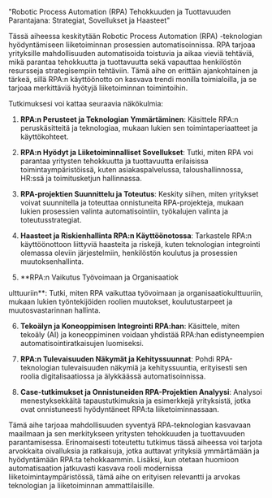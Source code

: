 "Robotic Process Automation (RPA) Tehokkuuden ja Tuottavuuden Parantajana: Strategiat, Sovellukset ja Haasteet"

Tässä aiheessa keskitytään Robotic Process Automation (RPA) -teknologian hyödyntämiseen liiketoiminnan prosessien automatisoinnissa. RPA tarjoaa yrityksille mahdollisuuden automatisoida toistuvia ja aikaa vieviä tehtäviä, mikä parantaa tehokkuutta ja tuottavuutta sekä vapauttaa henkilöstön resursseja strategisempiin tehtäviin. Tämä aihe on erittäin ajankohtainen ja tärkeä, sillä RPA:n käyttöönotto on kasvava trendi monilla toimialoilla, ja se tarjoaa merkittäviä hyötyjä liiketoiminnan toimintoihin.

Tutkimuksesi voi kattaa seuraavia näkökulmia:

1. **RPA:n Perusteet ja Teknologian Ymmärtäminen**: Käsittele RPA:n peruskäsitteitä ja teknologiaa, mukaan lukien sen toimintaperiaatteet ja käyttökohteet.

2. **RPA:n Hyödyt ja Liiketoiminnalliset Sovellukset**: Tutki, miten RPA voi parantaa yritysten tehokkuutta ja tuottavuutta erilaisissa toimintaympäristöissä, kuten asiakaspalvelussa, taloushallinnossa, HR:ssä ja toimitusketjun hallinnassa.

3. **RPA-projektien Suunnittelu ja Toteutus**: Keskity siihen, miten yritykset voivat suunnitella ja toteuttaa onnistuneita RPA-projekteja, mukaan lukien prosessien valinta automatisointiin, työkalujen valinta ja toteutusstrategiat.

4. **Haasteet ja Riskienhallinta RPA:n Käyttöönotossa**: Tarkastele RPA:n käyttöönottoon liittyviä haasteita ja riskejä, kuten teknologian integrointi olemassa oleviin järjestelmiin, henkilöstön koulutus ja prosessien muutoksenhallinta.

5. **RPA:n Vaikutus Työvoimaan ja Organisaatiok

ulttuuriin**: Tutki, miten RPA vaikuttaa työvoimaan ja organisaatiokulttuuriin, mukaan lukien työntekijöiden roolien muutokset, koulutustarpeet ja muutosvastarinnan hallinta.

6. **Tekoälyn ja Koneoppimisen Integrointi RPA:han**: Käsittele, miten tekoäly (AI) ja koneoppiminen voidaan yhdistää RPA:han edistyneempien automatisointiratkaisujen luomiseksi.

7. **RPA:n Tulevaisuuden Näkymät ja Kehityssuunnat**: Pohdi RPA-teknologian tulevaisuuden näkymiä ja kehityssuuntia, erityisesti sen roolia digitalisaatiossa ja älykkäässä automatisoinnissa.

8. **Case-tutkimukset ja Onnistuneiden RPA-Projektien Analyysi**: Analysoi menestyksekkäitä tapaustutkimuksia ja esimerkkejä yrityksistä, jotka ovat onnistuneesti hyödyntäneet RPA:ta liiketoiminnassaan.

Tämä aihe tarjoaa mahdollisuuden syventyä RPA-teknologian kasvavaan maailmaan ja sen merkitykseen yritysten tehokkuuden ja tuottavuuden parantamisessa. Erinomaisesti toteutettu tutkimus tässä aiheessa voi tarjota arvokkaita oivalluksia ja ratkaisuja, jotka auttavat yrityksiä ymmärtämään ja hyödyntämään RPA:ta tehokkaammin. Lisäksi, kun otetaan huomioon automatisaation jatkuvasti kasvava rooli modernissa liiketoimintaympäristössä, tämä aihe on erityisen relevantti ja arvokas teknologian ja liiketoiminnan ammattilaisille.
